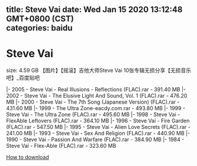 
title: Steve Vai
date: Wed Jan 15 2020 13:12:48 GMT+0800 (CST)    
categories: baidu
---

# Steve Vai
size: 4.59 GB
 【图片】【摇滚】吉他大师Steve Vai 10张专辑无损分享【无损音乐吧】_百度贴吧
 
|- 2005 - Steve Vai - Real Illusions - Reflections (FLAC).rar - 391.40 MB
|- 2002 - Steve Vai - The Elusive Light And Sound, Vol. 1 (FLAC).rar - 476.20 MB
|- 2000 - Steve Vai - The 7th Song (Japanese Version) (FLAC).rar - 431.60 MB
|- 1999 - The Ultra Zone-eacdy.com.rar - 493.80 MB
|- 1999 - Steve Vai - The Ultra Zone (FLAC).rar - 495.60 MB
|- 1998 - Steve Vai - FlexAble Leftovers (FLAC).rar - 364.10 MB
|- 1996 - Steve Vai - Fire Garden (FLAC).rar - 547.50 MB
|- 1995 - Steve Vai - Alien Love Secrets (FLAC).rar - 241.00 MB
|- 1993 - Steve Vai - Sex And Religion (FLAC).rar - 440.90 MB
|- 1990 - Steve Vai - Passion And Warfare (FLAC).rar - 384.90 MB
|- 1984 - Steve Vai - Flex-Able (FLAC).rar - 323.60 MB

[How to download](https://bpcam.bemobtrk.com/go/2ceec3aa-1ca2-46d6-b9ff-aaa5c184517c?jno=571)